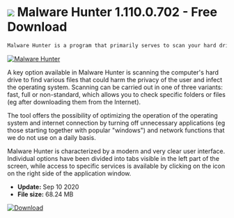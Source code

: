 # ![](https://cdn.softexe.net/static/icon/7/malware-hunter-8345.png) Malware Hunter 1.110.0.702 - Free Download

```sh
Malware Hunter is a program that primarily serves to scan your hard drive and protect against a variety of threats.
```
[![Malware Hunter](https://gallery.dpcdn.pl/imgc/Tools/72214/g_-_420x350_1.5_-_x20161102235339_0.png)](https://softexe.net/win/security-privacy/other/malware-hunter:hcde.html)

A key option available in Malware Hunter is scanning the computer's hard drive to find various files that could harm the privacy of the user and infect the operating system. Scanning can be carried out in one of three variants: fast, full or non-standard, which allows you to check specific folders or files (eg after downloading them from the Internet).
 
 The tool offers the possibility of optimizing the operation of the operating system and internet connection by turning off unnecessary applications (eg those starting together with popular "windows") and network functions that we do not use on a daily basis. 
 
 Malware Hunter is characterized by a modern and very clear user interface. Individual options have been divided into tabs visible in the left part of the screen, while access to specific services is available by clicking on the icon on the right side of the application window.


- **Update:** Sep 10 2020
- **File size:** 68.24 MB

[![Download](https://cdn.softexe.net/static/img/download.png)](https://softexe.net/win/security-privacy/other/malware-hunter:hcde.html)

